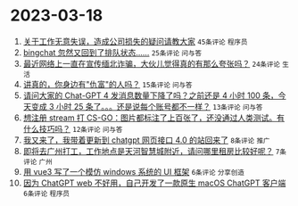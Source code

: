 # 2023-03-18

1. [关于工作无意失误，造成公司损失的疑问请教大家](https://www.v2ex.com/t/925018) `45条评论` `程序员`
1. [bingchat 忽然又回到了排队状态……](https://www.v2ex.com/t/925024) `25条评论` `问与答`
1. [最近网络上一直在宣传缅北诈骗，大伙儿觉得真的有那么夸张吗？](https://www.v2ex.com/t/925015) `24条评论` `生活`
1. [讲真的，你身边有"仇富"的人吗？](https://www.v2ex.com/t/925011) `15条评论` `问与答`
1. [请问大家的 Chat-GPT 4 发消息数量下降了吗？之前还是 4 小时 100 条，今天变成 3 小时 25 条了。。。还是说每个账号都不一样？](https://www.v2ex.com/t/925017) `13条评论` `问与答`
1. [想注册 stream 打 CS-GO：图片都标注了上百张了，还没通过人类测试。有什么技巧吗？](https://www.v2ex.com/t/925037) `12条评论` `问与答`
1. [我又来了，我带着更新到 chatgpt 网页接口 4.0 的站回来了](https://www.v2ex.com/t/925022) `8条评论` `推广`
1. [即将去广州打工，工作地点是天河智慧城附近，请问哪里租房比较好呢？](https://www.v2ex.com/t/925030) `7条评论` `广州`
1. [用 vue3 写了一个模仿 windows 系统的 UI 框架](https://www.v2ex.com/t/925027) `6条评论` `分享创造`
1. [因为 ChatGPT web 不好用，自己开发了一款原生 macOS ChatGPT 客户端](https://www.v2ex.com/t/925016) `6条评论` `程序员`
